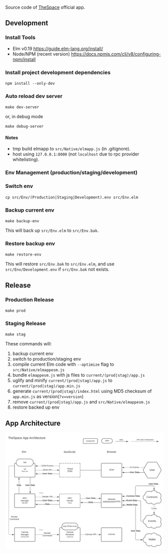 Source code of [TheSpace](https://thespace.game) official app.

## Development

### Install Tools

- Elm v0.19 https://guide.elm-lang.org/install/
- Node/NPM (recent version) https://docs.npmjs.com/cli/v8/configuring-npm/install

### Install project development dependencies

```
npm install --only-dev
```

### Auto reload dev server

```
make dev-server
```

or, in debug mode

```
make debug-server
```

#### Notes
- tmp build elmapp to ```src/Native/elmapp.js``` (in .gitignore).
- host using ```127.0.0.1:8000``` (not ```localhost``` due to rpc provider whitelisting).

### Env Management (production/staging/development)

### Switch env

```
cp src/Env/(Production|Staging|Development).env src/Env.elm
```

### Backup current env

```
make backup-env
```

This will back up ```src/Env.elm``` to ```src/Env.bak```.


### Restore backup env

```
make restore-env
```

This will restore ```src/Env.bak``` to ```src/Env.elm```, and use ```src/Env/Development.env``` if ```src/Env.bak``` not exists.


## Release

### Production Release

```
make prod
```

### Staging Release

```
make stag
```

These commands will:

1. backup current env
2. switch to production/staging env
3. compile current Elm code with ```--optimize``` flag to ```src/Native/elmappesm.js```
4. bundle ```elmappesm.js``` with js files to ```current/(prod|stag)/app.js```
5. uglify and minify ```current/(prod|stag)/app.js``` to ```current/(prod|stag)/app.min.js```
6. generate ```current/(prod|stag)/index.html``` using MD5 checksum of ```app.min.js``` as version(```?v=version```)
7. remove ```current/(prod|stag)/app.js``` and ```src/Native/elmappesm.js```
8. restore backed up env


## App Architecture

![Diagram for TheSpace App Architecture](doc/arch.svg "TheSpace App Architecture")
